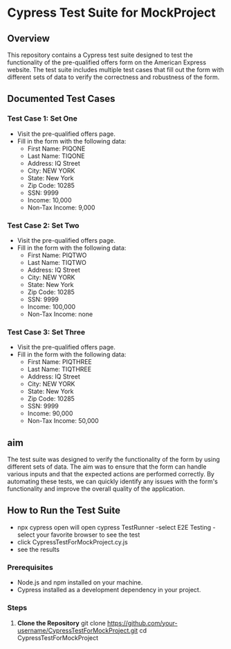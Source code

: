 # Cypress Test Suite for MockProject

## Overview
This repository contains a Cypress test suite designed to test the functionality of the pre-qualified offers form on the American Express website. The test suite includes multiple test cases that fill out the form with different sets of data to verify the correctness and robustness of the form.

## Documented Test Cases
### Test Case 1: Set One
- Visit the pre-qualified offers page.
- Fill in the form with the following data:
  - First Name: PIQONE
  - Last Name: TIQONE
  - Address: IQ Street
  - City: NEW YORK
  - State: New York
  - Zip Code: 10285
  - SSN: 9999
  - Income: 10,000
  - Non-Tax Income: 9,000

### Test Case 2: Set Two
- Visit the pre-qualified offers page.
- Fill in the form with the following data:
  - First Name: PIQTWO
  - Last Name: TIQTWO
  - Address: IQ Street
  - City: NEW YORK
  - State: New York
  - Zip Code: 10285
  - SSN: 9999
  - Income: 100,000
  - Non-Tax Income: none

### Test Case 3: Set Three
- Visit the pre-qualified offers page.
- Fill in the form with the following data:
  - First Name: PIQTHREE
  - Last Name: TIQTHREE
  - Address: IQ Street
  - City: NEW YORK
  - State: New York
  - Zip Code: 10285
  - SSN: 9999
  - Income: 90,000
  - Non-Tax Income: 50,000

##  aim
The test suite was designed to verify the functionality of the form by using different sets of data. The aim was to ensure that the form can handle various inputs and that the expected actions are performed correctly. By automating these tests, we can quickly identify any issues with the form's functionality and improve the overall quality of the application.

## How to Run the Test Suite
- npx cypress open
   will open cypress TestRunner
-select E2E Testing
-select your favorite browser to see the test 
- click CypressTestForMockProject.cy.js
- see the results

### Prerequisites
- Node.js and npm installed on your machine.
- Cypress installed as a development dependency in your project.

### Steps
1. **Clone the Repository**
   git clone https://github.com/your-username/CypressTestForMockProject.git
   cd CypressTestForMockProject
